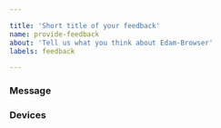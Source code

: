 ```yaml
---

title: 'Short title of your feedback'
name: provide-feedback
about: 'Tell us what you think about Edam-Browser'
labels: feedback

---
```

<!-- Thanks for your interest in the Edam-Browser. -->


### Message

<!-- Please enter here your feedback, note that you also can add image -->


### Devices

<!-- On what devices do you use Edam-Browser? (desktop,labtop,tablet,smart phone) --> 


